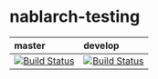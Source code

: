 # nablarch-testing 



| master | develop |
|:-----------|:------------|
|[![Build Status](https://travis-ci.org/nablarch/nablarch-testing.svg?branch=master)](https://travis-ci.org/nablarch/nablarch-testing)|[![Build Status](https://travis-ci.org/nablarch/nablarch-testing.svg?branch=develop)](https://travis-ci.org/nablarch/nablarch-testing)|

